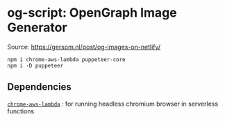 # og-script: OpenGraph Image Generator

Source: https://gersom.nl/post/og-images-on-netlify/

```shell
npm i chrome-aws-lambda puppeteer-core
npm i -D puppeteer
```

## Dependencies

[`chrome-aws-lambda`](https://github.com/alixaxel/chrome-aws-lambda)
: for running headless chromium browser in serverless functions

